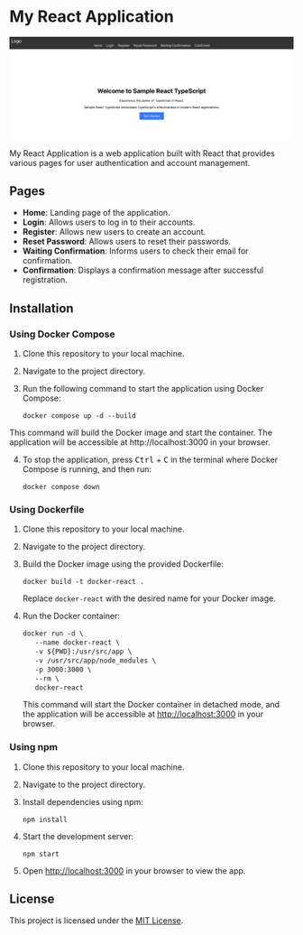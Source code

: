 # My React Application

<img src="assets/screenshot.png">

My React Application is a web application built with React that provides various pages for user authentication and account management.

## Pages

- **Home**: Landing page of the application.
- **Login**: Allows users to log in to their accounts.
- **Register**: Allows new users to create an account.
- **Reset Password**: Allows users to reset their passwords.
- **Waiting Confirmation**: Informs users to check their email for confirmation.
- **Confirmation**: Displays a confirmation message after successful registration.

## Installation

### Using Docker Compose

1. Clone this repository to your local machine.
2. Navigate to the project directory.
3. Run the following command to start the application using Docker Compose:

   ```shell
   docker compose up -d --build
   ```

This command will build the Docker image and start the container. The application will be accessible at http://localhost:3000 in your browser.

4. To stop the application, press <kbd>Ctrl</kbd> + <kbd>C</kbd> in the terminal where Docker Compose is running, and then run:

   ```shell
   docker compose down
   ```

### Using Dockerfile

1. Clone this repository to your local machine.
2. Navigate to the project directory.
3. Build the Docker image using the provided Dockerfile:

   ```shell
   docker build -t docker-react .
   ```

   Replace `docker-react` with the desired name for your Docker image.

4. Run the Docker container:

   ```shell
   docker run -d \
      --name docker-react \
      -v ${PWD}:/usr/src/app \
      -v /usr/src/app/node_modules \
      -p 3000:3000 \
      --rm \
      docker-react
   ```

   This command will start the Docker container in detached mode, and the application will be accessible at [http://localhost:3000](http://localhost:3000) in your browser.

### Using npm

1. Clone this repository to your local machine.
2. Navigate to the project directory.
3. Install dependencies using npm:

   ```shell
   npm install
   ```

4. Start the development server:

   ```shell
   npm start
   ```

5. Open [http://localhost:3000](http://localhost:3000) in your browser to view the app.

## License

This project is licensed under the [MIT License](LICENSE).
